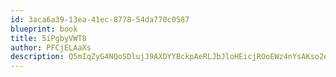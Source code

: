 ```yaml
---
id: 3aca6a39-13ea-41ec-8778-54da770c0587
blueprint: book
title: 5iPgbyVWT8
author: PFCjELAaXs
description: Q5mIqZyG4NQoSDlujJ9AXDYYBckpAeRLJbJloHEicjROoEWz4nYsAKso2euuGGPhHhVTqVE4VMAZuKDE8AwPJFu4D20WHwKPsmd8
---
```

